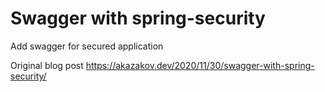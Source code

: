 # Swagger with spring-security

Add swagger for secured application

Original blog post https://akazakov.dev/2020/11/30/swagger-with-spring-security/